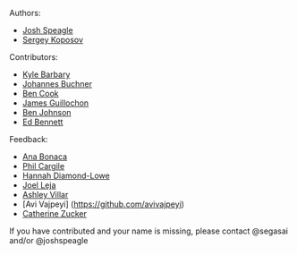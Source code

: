 Authors:

- [Josh Speagle](https://github.com/joshspeagle)
- [Sergey Koposov](https://github.com/segasai)

Contributors:

- [Kyle Barbary](https://github.com/kbarbary/)
- [Johannes Buchner](https://github.com/JohannesBuchner)
- [Ben Cook](https://github.com/bacook17)
- [James Guillochon](https://github.com/guillochon)
- [Ben Johnson](https://github.com/bd-j)
- [Ed Bennett](https://github.com/edbennett)

Feedback:

- [Ana Bonaca](https://github.com/abonaca)
- [Phil Cargile](https://github.com/pacargile)
- [Hannah Diamond-Lowe](https://github.com/hdiamondlowe)
- [Joel Leja](https://github.com/jrleja)
- [Ashley Villar](https://github.com/villrv)
- [Avi Vajpeyi] (https://github.com/avivajpeyi)
- [Catherine Zucker](https://github.com/catherinezucker)

If you have contributed and your name is missing, please contact @segasai and/or @joshspeagle
